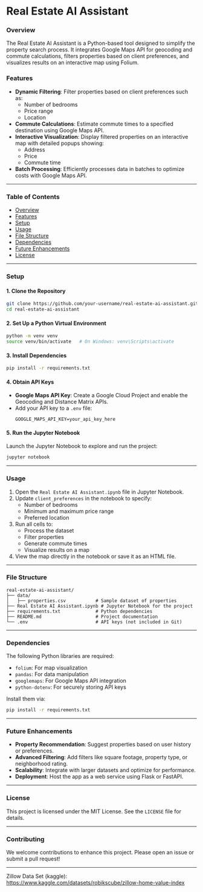 # **Real Estate AI Assistant**

### **Overview**
The Real Estate AI Assistant is a Python-based tool designed to simplify the property search process. It integrates Google Maps API for geocoding and commute calculations, filters properties based on client preferences, and visualizes results on an interactive map using Folium.

### **Features**
- **Dynamic Filtering**: Filter properties based on client preferences such as:
  - Number of bedrooms
  - Price range
  - Location
- **Commute Calculations**: Estimate commute times to a specified destination using Google Maps API.
- **Interactive Visualization**: Display filtered properties on an interactive map with detailed popups showing:
  - Address
  - Price
  - Commute time
- **Batch Processing**: Efficiently processes data in batches to optimize costs with Google Maps API.

---

### **Table of Contents**
- [Overview](#overview)
- [Features](#features)
- [Setup](#setup)
- [Usage](#usage)
- [File Structure](#file-structure)
- [Dependencies](#dependencies)
- [Future Enhancements](#future-enhancements)
- [License](#license)

---

### **Setup**

#### **1. Clone the Repository**
```bash
git clone https://github.com/your-username/real-estate-ai-assistant.git
cd real-estate-ai-assistant
```

#### **2. Set Up a Python Virtual Environment**
```bash
python -m venv venv
source venv/bin/activate   # On Windows: venv\Scripts\activate
```

#### **3. Install Dependencies**
```bash
pip install -r requirements.txt
```

#### **4. Obtain API Keys**
- **Google Maps API Key**: Create a Google Cloud Project and enable the Geocoding and Distance Matrix APIs.
- Add your API key to a `.env` file:
  ```plaintext
  GOOGLE_MAPS_API_KEY=your_api_key_here
  ```

#### **5. Run the Jupyter Notebook**
Launch the Jupyter Notebook to explore and run the project:
```bash
jupyter notebook
```

---

### **Usage**
1. Open the `Real Estate AI Assistant.ipynb` file in Jupyter Notebook.
2. Update `client_preferences` in the notebook to specify:
   - Number of bedrooms
   - Minimum and maximum price range
   - Preferred location
3. Run all cells to:
   - Process the dataset
   - Filter properties
   - Generate commute times
   - Visualize results on a map
4. View the map directly in the notebook or save it as an HTML file.

---

### **File Structure**
```
real-estate-ai-assistant/
├── data/
│   ├── properties.csv           # Sample dataset of properties
├── Real Estate AI Assistant.ipynb # Jupyter Notebook for the project
├── requirements.txt             # Python dependencies
├── README.md                    # Project documentation
└── .env                         # API keys (not included in Git)
```

---

### **Dependencies**
The following Python libraries are required:
- `folium`: For map visualization
- `pandas`: For data manipulation
- `googlemaps`: For Google Maps API integration
- `python-dotenv`: For securely storing API keys

Install them via:
```bash
pip install -r requirements.txt
```

---

### **Future Enhancements**
- **Property Recommendation**: Suggest properties based on user history or preferences.
- **Advanced Filtering**: Add filters like square footage, property type, or neighborhood rating.
- **Scalability**: Integrate with larger datasets and optimize for performance.
- **Deployment**: Host the app as a web service using Flask or FastAPI.

---

### **License**
This project is licensed under the MIT License. See the `LICENSE` file for details.

---

### **Contributing**
We welcome contributions to enhance this project. Please open an issue or submit a pull request!

---

Zillow Data Set (kaggle): https://www.kaggle.com/datasets/robikscube/zillow-home-value-index
